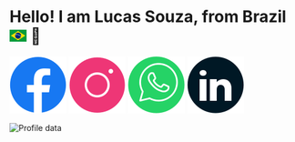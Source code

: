 <h1>Hello! I am Lucas Souza, from Brazil <img src="./icons/brazil-flag.svg" width="30" /> 👋</h1>

<a href="https://www.facebook.com/lucas.ferreiradesouza.1/"><img src="./icons/social/facebook-round.svg"/></a>
<a href="https://www.instagram.com/lucas_souza_17/"><img src="./icons/social/instagram-round.svg"/></a>
<a href="https://wa.me/+5588997246963"><img src="./icons/social/whatsapp-round.svg"/></a>
<a href="www.linkedin.com/in/lucas-ferreira-de-souza-621244290"><img src="./icons/social/linkedin-round.svg"/></a>

![Profile data](https://github-metrics-api.vercel.app/api/profile)